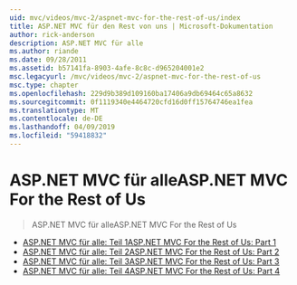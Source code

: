 ```yaml
---
uid: mvc/videos/mvc-2/aspnet-mvc-for-the-rest-of-us/index
title: ASP.NET MVC für den Rest von uns | Microsoft-Dokumentation
author: rick-anderson
description: ASP.NET MVC für alle
ms.author: riande
ms.date: 09/28/2011
ms.assetid: b57141fa-8903-4afe-8c8c-d965204001e2
msc.legacyurl: /mvc/videos/mvc-2/aspnet-mvc-for-the-rest-of-us
msc.type: chapter
ms.openlocfilehash: 229d9b389d109160ba17406a9db69464c65a8632
ms.sourcegitcommit: 0f1119340e4464720cfd16d0ff15764746ea1fea
ms.translationtype: MT
ms.contentlocale: de-DE
ms.lasthandoff: 04/09/2019
ms.locfileid: "59418832"
---
```

# <a name="aspnet-mvc-for-the-rest-of-us"></a><span data-ttu-id="65412-103">ASP.NET MVC für alle</span><span class="sxs-lookup"><span data-stu-id="65412-103">ASP.NET MVC For the Rest of Us</span></span>

> <span data-ttu-id="65412-104">ASP.NET MVC für alle</span><span class="sxs-lookup"><span data-stu-id="65412-104">ASP.NET MVC For the Rest of Us</span></span>


- [<span data-ttu-id="65412-105">ASP.NET MVC für alle: Teil 1</span><span class="sxs-lookup"><span data-stu-id="65412-105">ASP.NET MVC For the Rest of Us: Part 1</span></span>](aspnet-mvc-for-the-rest-of-us-part-1.md)
- [<span data-ttu-id="65412-106">ASP.NET MVC für alle: Teil 2</span><span class="sxs-lookup"><span data-stu-id="65412-106">ASP.NET MVC For the Rest of Us: Part 2</span></span>](aspnet-mvc-for-the-rest-of-us-part-2.md)
- [<span data-ttu-id="65412-107">ASP.NET MVC für alle: Teil 3</span><span class="sxs-lookup"><span data-stu-id="65412-107">ASP.NET MVC For the Rest of Us: Part 3</span></span>](aspnet-mvc-for-the-rest-of-us-part-3.md)
- [<span data-ttu-id="65412-108">ASP.NET MVC für alle: Teil 4</span><span class="sxs-lookup"><span data-stu-id="65412-108">ASP.NET MVC For the Rest of Us: Part 4</span></span>](aspnet-mvc-for-the-rest-of-us-part-4.md)
